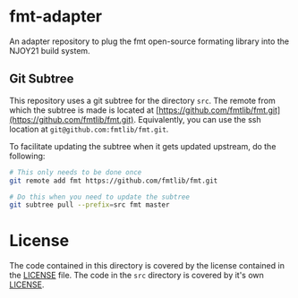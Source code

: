 # fmt-adapter
An adapter repository to plug the fmt open-source formating library into the NJOY21 build system.

## Git Subtree
This repository uses a git subtree for the directory `src`. The remote from which the subtree is made is located at [https://github.com/fmtlib/fmt.git](https://github.com/fmtlib/fmt.git). Equivalently, you can use the ssh location at `git@github.com:fmtlib/fmt.git`.

To facilitate updating the subtree when it gets updated upstream, do the following:

```bash
# This only needs to be done once
git remote add fmt https://github.com/fmtlib/fmt.git

# Do this when you need to update the subtree
git subtree pull --prefix=src fmt master
```

# License
The code contained in this directory is covered by the license contained in the [LICENSE](LICENSE) file. The code in the `src` directory is covered by it's own [LICENSE](src/LICENSE.rst).

